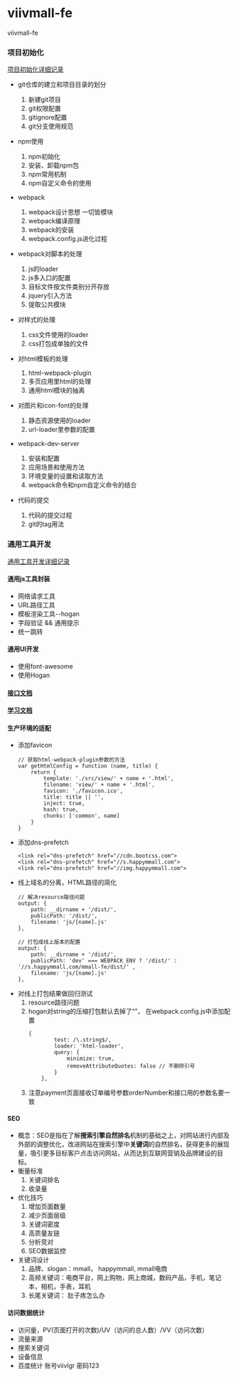 # viivmall-fe
viivmall-fe

### 项目初始化
[项目初始化详细记录](https://github.com/viivLgr/viivmall/blob/master/README3.md)
- git仓库的建立和项目目录的划分
    1. 新建git项目
    2. git权限配置
    3. gitignore配置
    4. git分支使用规范

- npm使用
    1. npm初始化
    2. 安装、卸载npm包
    3. npm常用机制
    4. npm自定义命令的使用

- webpack
    1. webpack设计思想 一切皆模块
    2. webpack编译原理
    3. webpack的安装
    4. webpack.config.js进化过程

- webpack对脚本的处理
    1. js的loader
    2. js多入口的配置
    3. 目标文件按文件类别分开存放
    4. jquery引入方法
    5. 提取公共模块

- 对样式的处理
    1. css文件使用的loader
    2. css打包成单独的文件

- 对html模板的处理
    1. html-webpack-plugin
    2. 多页应用里html的处理
    3. 通用html模块的抽离

- 对图片和icon-font的处理
    1. 静态资源使用的loader
    2. url-loader里参数的配置

- webpack-dev-server
    1. 安装和配置
    2. 应用场景和使用方法
    3. 环境变量的设置和读取方法
    4. webpack命令和npm自定义命令的结合

- 代码的提交
    1. 代码的提交过程
    2. git的tag用法
  
### 通用工具开发
[通用工具开发详细记录](https://github.com/viivLgr/viivmall/blob/master/README4.md)  
    
#### 通用js工具封装
- 网络请求工具
- URL路径工具
- 模板渲染工具--hogan
- 字段验证 && 通用提示
- 统一跳转


#### 通用UI开发
- 使用font-awesome
- 使用Hogan

#### [接口文档](http://git.oschina.net/imooccode/happymmallwiki/wikis)
#### [学习文档](http://learning.happymmall.com/)

#### 生产环境的适配
- 添加favicon
    ```
    // 获取html-webpack-plugin参数的方法
    var getHtmlConfig = function (name, title) {
        return {
            template: './src/view/' + name + '.html',
            filename: 'view/' + name + '.html',
            favicon: './favicon.ico',
            title: title || '',
            inject: true,
            hash: true,
            chunks: ['common', name]
        }
    }
    ```
- 添加dns-prefetch
    ```
    <link rel="dns-prefetch" href="//cdn.bootcss.com">
    <link rel="dns-prefetch" href="//s.happymmall.com">
    <link rel="dns-prefetch" href="//img.happymmall.com">
    ```
- 线上域名的分离，HTML路径的简化
    ```
    // 解决resource路径问题
    output: {
        path: __dirname + '/dist/',
        publicPath: '/dist/',
        filename: 'js/[name].js'
    },

    // 打包成线上版本的配置
    output: {
        path: __dirname + '/dist/',
        publicPath: 'dev' === WEBPACK_ENV ? '/dist/' : '//s.happymmall.com/mmall-fe/dist/' ,
        filename: 'js/[name].js'
    },
    ```
- 对线上打包结果做回归测试
    1. resource路径问题
    2. hogan对string的压缩打包默认去掉了“”， 在webpack.config.js中添加配置
        ```
        { 
                test: /\.string$/, 
                loader: 'html-loader',
                query: {
                    minimize: true,
                    removeAttributeQuotes: false // 不删除引号
                }
            },
        ```
    3. 注意payment页面接收订单编号参数orderNumber和接口用的参数名要一致

#### SEO
- 概念：SEO是指在了解**搜索引擎自然排名**机制的基础之上，对网站进行内部及外部的调整优化，改进网站在搜索引擎中**关键词**的自然排名，获得更多的展现量，吸引更多目标客户点击访问网站，从而达到互联网营销及品牌建设的目标。
- 衡量标准
    1. 关键词排名
    2. 收录量
- 优化技巧
    1. 增加页面数量
    2. 减少页面层级
    3. 关键词密度
    4. 高质量友链
    5. 分析竞对
    6. SEO数据监控
- 关键词设计
    1. 品牌、slogan：mmall， happymmall, mmall电商
    2. 高频关键词：电商平台，网上购物，网上商城，数码产品，手机，笔记本，相机，手表，耳机
    3. 长尾关键词： 肚子疼怎么办

#### 访问数据统计
- 访问量，PV(页面打开的次数)/UV（访问的总人数）/VV（访问次数）
- 流量来源
- 搜索关键词
- 设备信息
- 百度统计
    账号viivlgr 密码123
